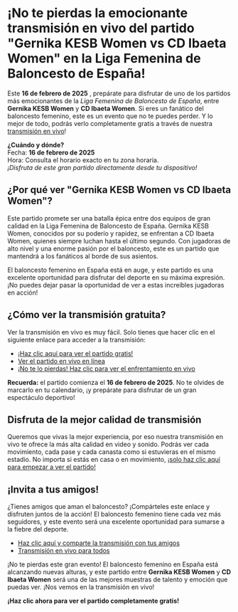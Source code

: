 # ¡No te pierdas la emocionante transmisión en vivo del partido "Gernika KESB Women vs CD Ibaeta Women" en la Liga Femenina de Baloncesto de España!

Este **16 de febrero de 2025** , prepárate para disfrutar de uno de los partidos más emocionantes de la _Liga Femenina de Baloncesto de España_, entre **Gernika KESB Women** y **CD Ibaeta Women**. Si eres un fanático del baloncesto femenino, este es un evento que no te puedes perder. Y lo mejor de todo, podrás verlo completamente gratis a través de nuestra [transmisión en vivo](https://tinyurl.com/livestreamfreeo?st=Gernika+KESB+Women+vs+CD+Ibaeta+Women&si=gh)!

**¿Cuándo y dónde?**  
Fecha: **16 de febrero de 2025**  
Hora: Consulta el horario exacto en tu zona horaria.  
_¡Disfruta de este gran partido directamente desde tu dispositivo!_

## ¿Por qué ver "Gernika KESB Women vs CD Ibaeta Women"?

Este partido promete ser una batalla épica entre dos equipos de gran calidad en la Liga Femenina de Baloncesto de España. Gernika KESB Women, conocidos por su poderío y rapidez, se enfrentan a CD Ibaeta Women, quienes siempre luchan hasta el último segundo. Con jugadoras de alto nivel y una enorme pasión por el baloncesto, este es un partido que mantendrá a los fanáticos al borde de sus asientos.

El baloncesto femenino en España está en auge, y este partido es una excelente oportunidad para disfrutar del deporte en su máxima expresión. ¡No puedes dejar pasar la oportunidad de ver a estas increíbles jugadoras en acción!

## ¿Cómo ver la transmisión gratuita?

Ver la transmisión en vivo es muy fácil. Solo tienes que hacer clic en el siguiente enlace para acceder a la transmisión:

- [¡Haz clic aquí para ver el partido gratis!](https://tinyurl.com/livestreamfreeo?st=Gernika+KESB+Women+vs+CD+Ibaeta+Women&si=gh)
- [Ver el partido en vivo en línea](https://tinyurl.com/livestreamfreeo?st=Gernika+KESB+Women+vs+CD+Ibaeta+Women&si=gh)
- [¡No te lo pierdas! Haz clic para ver el enfrentamiento en vivo](https://tinyurl.com/livestreamfreeo?st=Gernika+KESB+Women+vs+CD+Ibaeta+Women&si=gh)

**Recuerda:** el partido comienza el **16 de febrero de 2025**. No te olvides de marcarlo en tu calendario, ¡y prepárate para disfrutar de un gran espectáculo deportivo!

## Disfruta de la mejor calidad de transmisión

Queremos que vivas la mejor experiencia, por eso nuestra transmisión en vivo te ofrece la más alta calidad en video y sonido. Podrás ver cada movimiento, cada pase y cada canasta como si estuvieras en el mismo estadio. No importa si estás en casa o en movimiento, [¡solo haz clic aquí para empezar a ver el partido!](https://tinyurl.com/livestreamfreeo?st=Gernika+KESB+Women+vs+CD+Ibaeta+Women&si=gh)

## ¡Invita a tus amigos!

¿Tienes amigos que aman el baloncesto? ¡Compárteles este enlace y disfruten juntos de la acción! El baloncesto femenino tiene cada vez más seguidores, y este evento será una excelente oportunidad para sumarse a la fiebre del deporte.

- [Haz clic aquí y comparte la transmisión con tus amigos](https://tinyurl.com/livestreamfreeo?st=Gernika+KESB+Women+vs+CD+Ibaeta+Women&si=gh)
- [Transmisión en vivo para todos](https://tinyurl.com/livestreamfreeo?st=Gernika+KESB+Women+vs+CD+Ibaeta+Women&si=gh)

¡No te pierdas este gran evento! El baloncesto femenino en España está alcanzando nuevas alturas, y este partido entre **Gernika KESB Women** y **CD Ibaeta Women** será una de las mejores muestras de talento y emoción que puedas ver. ¡Nos vemos en la transmisión en vivo!

**¡Haz clic ahora para ver el partido completamente gratis!**
